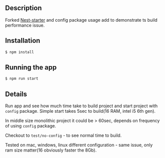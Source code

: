 ## Description

Forked [Nest-starter](https://github.com/nestjs/typescript-starter) and config package usage add to demonstrate ts build performance issue.

## Installation

```bash
$ npm install
```

## Running the app

```bash
$ npm run start
```

## Details
Run app and see how much time take to build project and start project with `config` package.
Simple start takes 5sec to build(16 RAM, intel i5 6th gen).

In middle size monolithic project it could be > 60sec, depends on frequency of using `config` package.

Checkout to `test/no-config` - to see normal time to build.

Tested on mac, windows, linux different configuration - same issue, only ram size matter(16 obviously faster the 8Gb).
